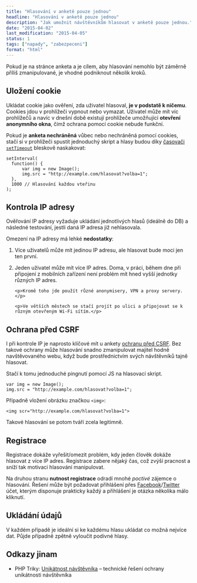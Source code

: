 ```yaml
---
title: "Hlasování v anketě pouze jednou"
headline: "Hlasování v anketě pouze jednou"
description: "Jak umožnit návštěvníkům hlasovat v anketě pouze jednou."
date: "2015-04-02"
last_modification: "2015-04-05"
status: 1
tags: ["napady", "zabezpeceni"]
format: "html"
---
```


<p>Pokud je na stránce anketa a je cílem, aby hlasování nemohlo být záměrně příliš zmanipulované, je vhodné podniknout několik kroků.</p>




<h2 id="cookies">Uložení cookie</h2>

<p>Ukládat cookie jako ověření, zda uživatel hlasoval, <b>je v podstatě k ničemu</b>. Cookies jdou v prohlížeči vypnout nebo vymazat. Uživatel může mít víc prohlížečů a navíc v dnešní době existují prohlížeče umožňující <b>otevření anonymního okna</b>, čímž ochrana pomocí cookie nebude funkční.</p>

<p>Pokud je <b>anketa nechráněná</b> vůbec nebo nechráněná pomocí cookies, stačí si v prohlížeči spustit jednoduchý skript a hlasy budou díky <a href="/odpocitavani">časovači <code>setTimeout</code></a> bleskově naskakovat:</p>

<pre><code>setInterval(
  function() {
      var img = new Image();
      img.src = "http://example.com/hlasovat?volba=1";
  }, 
  1000 // Hlasování každou vteřinu
);</code></pre>












<h2 id="ip">Kontrola IP adresy</h2>

<p>Ověřování IP adresy vyžaduje ukládání jednotlivých hlasů (ideálně do DB) a následné testování, jestli daná IP adresa již nehlasovala.</p>

<p>Omezení na IP adresy má lehké <b>nedostatky</b>:</p>

<ol>
  <li>
    <p>Více uživatelů může mít jedinou IP adresu, ale hlasovat bude moci jen ten první.</p>
  </li>
  
  <li>
    <p>Jeden uživatel může mít více IP adres. Doma, v práci, během dne při připojení z mobilních zařízení není problém mít hned vyšší jednotky různých IP adres.</p>
    
    <p>Kromě toho jde použít různé anonymisery, VPN a proxy servery.</p>
    
    <p>Ve větších městech se stačí projít po ulici a připojovat se k různým otevřeným Wi-Fi sítím.</p>
  </li>
</ol>




<h2 id="csrf">Ochrana před CSRF</h2>

<p>I při kontrole IP je naprosto klíčové mít u ankety <a href="/bezpecnost#csrf">ochranu před CSRF</a>. Bez takové ochrany může hlasování snadno zmanipulovat majitel hodně navštěvovaného webu, když bude prostřednictvím svých návštěvníků tajně hlasovat.</p>

<p>Stačí k tomu jednoduché pingnutí pomocí JS na hlasovací skript.</p>

<pre><code>var img = new Image();   
img.src = "http://example.com/hlasovat?volba=1";</code></pre>




<p>Případně vložení obrázku značkou <code>&lt;img></code>:</p>

<pre><code>&lt;img scr="http://example.com/hlasovat?volba=1"></code></pre>


<p>Takové hlasování se potom tváří zcela legitimně.</p>




<h2 id="registrace">Registrace</h2>

<p>Registrace dokáže vyřešit/omezit problém, kdy jeden člověk dokáže hlasovat z více IP adres. Registrace zabere nějaký čas, což zvýší pracnost a sníží tak motivaci hlasování manipulovat.</p>

<p>Na druhou stranu <b>nutnost registrace</b> odradí mnohé <i>poctivé</i> zájemce o hlasování. Řešení může být požadovat přihlášení přes <a href="/facebook">Facebook</a>/<a href="/twitter">Twitter</a> účet, kterým disponuje prakticky každý a přihlášení je otázka několika málo kliknutí.</p>





<h2 id="ukladani-dat">Ukládání údajů</h2>

<p>V každém případě je ideální si ke každému hlasu ukládat co možná nejvíce dat. Půjde případně zpětně vyloučit podivné hlasy.</p>


<h2 id="odkazy">Odkazy jinam</h2>

<div class="external-content">
  <ul>
    <li>PHP Triky: <a href="http://php.vrana.cz/unikatnost-navstevnika.php">Unikátnost návštěvníka</a> – technické řešení ochrany unikátnosti návštěvníka</li>
  </ul>
</div>